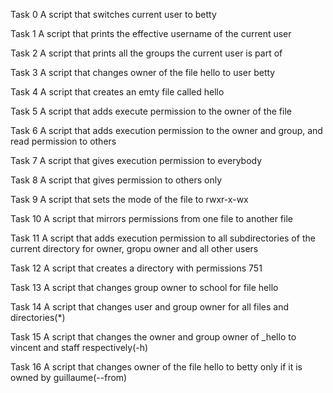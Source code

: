 Task 0
A script that switches current user to betty

Task 1
A script that prints the effective username of the current user

Task 2
A script that prints all the groups the current user is part of

Task 3
A script that changes owner of the file hello to user betty

Task 4
A script that creates an emty file called hello

Task 5
A script that adds execute permission to the owner of the file

Task 6
A script that adds execution permission to the owner and group, and read permission to others

Task 7
A script that gives execution permission to everybody

Task 8
A script that gives permission to others only

Task 9
A script that sets the mode of the file to rwxr-x-wx

Task 10
A script that mirrors permissions from one file to another file

Task 11
A script that adds execution permission to all subdirectories of the current directory for owner, gropu owner and all other users

Task 12
A script that creates a directory with permissions 751

Task 13
A script that changes group owner to school for file hello

Task 14
A script that changes user and group owner for all files and directories(*)

Task 15
A script that changes the owner and group owner of _hello to vincent and staff respectively(-h)

Task 16
A script that changes owner of the file hello to betty only if it is owned by guillaume(--from)
